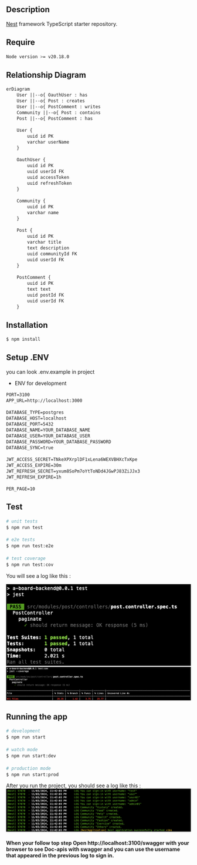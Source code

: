 ## Description

[Nest](https://github.com/nestjs/nest) framework TypeScript starter repository.

## Require
```bash
Node version >= v20.18.0 
```
## Relationship Diagram
```mermaid
erDiagram
    User ||--o{ OauthUser : has
    User ||--o{ Post : creates
    User ||--o{ PostComment : writes
    Community ||--o{ Post : contains
    Post ||--o{ PostComment : has

    User {
        uuid id PK
        varchar userName
    }

    OauthUser {
        uuid id PK
        uuid userId FK
        uuid accessToken
        uuid refreshToken
    }

    Community {
        uuid id PK
        varchar name
    }

    Post {
        uuid id PK
        varchar title
        text description
        uuid communityId FK
        uuid userId FK
    }

    PostComment {
        uuid id PK
        text text
        uuid postId FK
        uuid userId FK
    }
```

## Installation

```bash
$ npm install
```
## Setup .ENV
you can look .env.example in project
* ENV for development
```
PORT=3100
APP_URL=http://localhost:3000

DATABASE_TYPE=postgres
DATABASE_HOST=localhost
DATABASE_PORT=5432
DATABASE_NAME=YOUR_DATABASE_NAME
DATABASE_USER=YOUR_DATABASE_USER
DATABASE_PASSWORD=YOUR_DATABASE_PASSWORD
DATABASE_SYNC=true

JWT_ACCESS_SECRET=TNkeXPXrplDF1xLena6WEXVBHXcTxKpe
JWT_ACCESS_EXPIRE=30m
JWT_REFRESH_SECRET=yxum8SoPm7oYtToNDd4JGwPJ83ZiJJx3
JWT_REFRESH_EXPIRE=1h

PER_PAGE=10
```
## Test

```bash
# unit tests
$ npm run test

# e2e tests
$ npm run test:e2e

# test coverage
$ npm run test:cov
```
You will see a log like this :

![1](test.png)
![2](test-cov.png)
## Running the app

```bash
# development
$ npm run start

# watch mode
$ npm run start:dev

# production mode
$ npm run start:prod
```
After you run the project, you should see a log like this :
![3](first-start.png)


#### When your follow top step Open http://localhost:3100/swagger with your browser to see Doc-apis with swagger and you can use the username that appeared in the previous log to sign in.